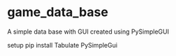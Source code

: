 # game_data_base
A simple data base with GUI created using PySimpleGUI

setup
pip install Tabulate PySimpleGui
